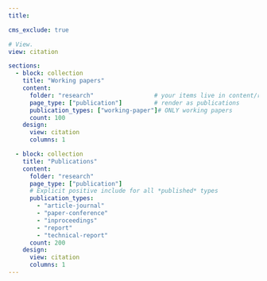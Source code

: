 ```yaml
---
title: 

cms_exclude: true 

# View. 
view: citation

sections:
  - block: collection
    title: "Working papers"
    content:
      folder: "research"                 # your items live in content/research/*
      page_type: ["publication"]         # render as publications
      publication_types: ["working-paper"]# ONLY working papers
      count: 100
    design:
      view: citation
      columns: 1

  - block: collection
    title: "Publications"
    content:
      folder: "research"
      page_type: ["publication"]
      # Explicit positive include for all *published* types
      publication_types:
        - "article-journal"
        - "paper-conference"
        - "inproceedings"
        - "report"
        - "technical-report"
      count: 200
    design:
      view: citation
      columns: 1
---
```

